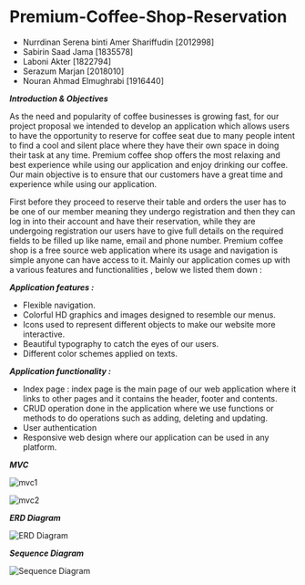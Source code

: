 # Premium-Coffee-Shop-Reservation

* Nurrdinan Serena binti Amer Shariffudin  [2012998]
* Sabirin Saad Jama  [1835578]
* Laboni Akter  [1822794]
* Serazum Marjan  [2018010]
* Nouran Ahmad Elmughrabi  [1916440]

***Introduction & Objectives***

As the need and popularity of coffee businesses is growing fast, for our project proposal we intended to develop an application which allows users to have the opportunity to reserve for coffee seat due to many people intent to find a cool and silent place where they have their own space in doing their task at any time. Premium coffee shop offers the most relaxing and best experience while using our application and enjoy drinking our coffee. Our main objective is to ensure that our customers have a great time and experience while using our application.

First before they proceed to reserve their table and orders the user has to be one of our member meaning they undergo registration and then they can log in into their account and have their reservation, while they are undergoing registration our users have to give full details on the required fields to be filled up like name, email and phone number. Premium coffee shop is a free source web application where its usage and navigation is simple anyone can have access to it. Mainly our application comes up with a various features and functionalities , below we listed them down :

***Application features :***

- Flexible navigation. 
- Colorful HD graphics and images  designed to resemble our menus.
- Icons used  to represent different objects to make our website more interactive.
- Beautiful typography to catch the eyes of our users.
- Different color schemes applied on texts.

***Application functionality :***

- Index page : index page  is the main page of our web application where it links to other pages and it contains the header, footer and contents.
- CRUD operation done in the application where we use functions or methods to do operations such as adding, deleting and updating.
- User authentication 
- Responsive web design where our application can be used in any platform.

***MVC***


![mvc1](https://user-images.githubusercontent.com/93330469/170915326-b9ad9d3e-c61c-4169-8cbe-a5312cff8d7d.png)


![mvc2](https://user-images.githubusercontent.com/93330469/170915341-e18e5cc4-6611-4af9-9332-a0c7505ed59e.png)



***ERD Diagram***


![ERD Diagram](https://user-images.githubusercontent.com/93330469/170915369-5868a68b-9057-4479-ae10-63ae5667b4aa.png)



***Sequence Diagram***


![Sequence Diagram](https://user-images.githubusercontent.com/93330469/170915860-626cc7ed-2695-4b7c-b644-e62af5b77707.jpg)
